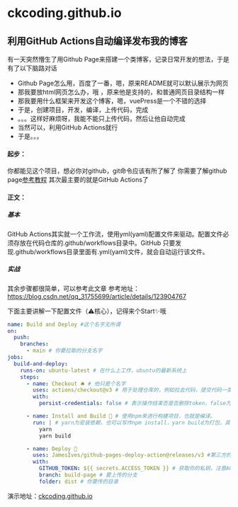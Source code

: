 # ckcoding.github.io

## 利用GitHub Actions自动编译发布我的博客

有一天突然懵生了用Github Page来搭建一个类博客，记录日常开发的想法，于是有了以下脑路对话
- Github Page怎么用，百度了一番，嗯，原来README就可以默认展示为网页
- 那我要放html网页怎么办，哦 ，原来他是支持的，和普通网页目录结构一样
- 那我要用什么框架来开发这个博客，嗯，vuePress是一个不错的选择
- 于是，创建项目，开发，编译，上传代码，完成
- 。。。这样好麻烦呀，我能不能只上传代码，然后让他自动完成
- 当然可以，利用GitHub Actions就行
- 于是。。。

#### 起步：
你都能见这个项目，想必你对github，git命令应该有所了解了
你需要了解github page[参考教程](https://sspai.com/post/54608)
其次最主要的就是GitHub Actions了

#### 正文：
##### 基本
GitHub Actions其实就一个工作流，使用yml(yaml)配置文件来驱动。配置文件必须存放在代码仓库的.github/workflows目录中。GitHub 只要发现.github/workflows目录里面有.yml(yaml)文件，就会自动运行该文件。

##### 实战
其余步骤都很简单，可以参考此文章
参考地址： https://blog.csdn.net/qq_31755699/article/details/123904767

下面主要讲解一下配置文件（⚠️核心），记得来个Start✨哦
``` yaml
name: Build and Deploy #这个名字无所谓
on: 
  push:
    branches:
      - main # 你要拉取的分支名字
jobs:
  build-and-deploy:
    runs-on: ubuntu-latest # 在什么上工作，ubuntu的最新系统上
    steps:
      - name: Checkout 🛎️ # 他只是个名字
        uses: actions/checkout@v3 # 用于处理仓库的，例如拉去代码，提交代码一类的操作https://github.com/actions/checkout
        with:
          persist-credentials: false # 表示操作结束否是否删除token，false为不删除，直接退出

      - name: Install and Build 🔧 # 使用npm来进行构建项目，也就是编译。
        run: | # yarn为安装依赖，也可以写作npm install，yarn build为打包，具体命令参考你的package.json只的命令
          yarn
          yarn build

      - name: Deploy 🚀
        uses: JamesIves/github-pages-deploy-action@releases/v3 #第三方的构建工具,可以理解为上传代码的工具
        with:
          GITHUB_TOKEN: ${{ secrets.ACCESS_TOKEN }} # 获取你的私钥，注意ACCESS_TOKEN名字同你存放密钥的名字
          branch: build-page # 要上传的分支
          folder: dist # 你要传的目录

```
演示地址：[ckcoding.github.io](ckcoding.github.io)